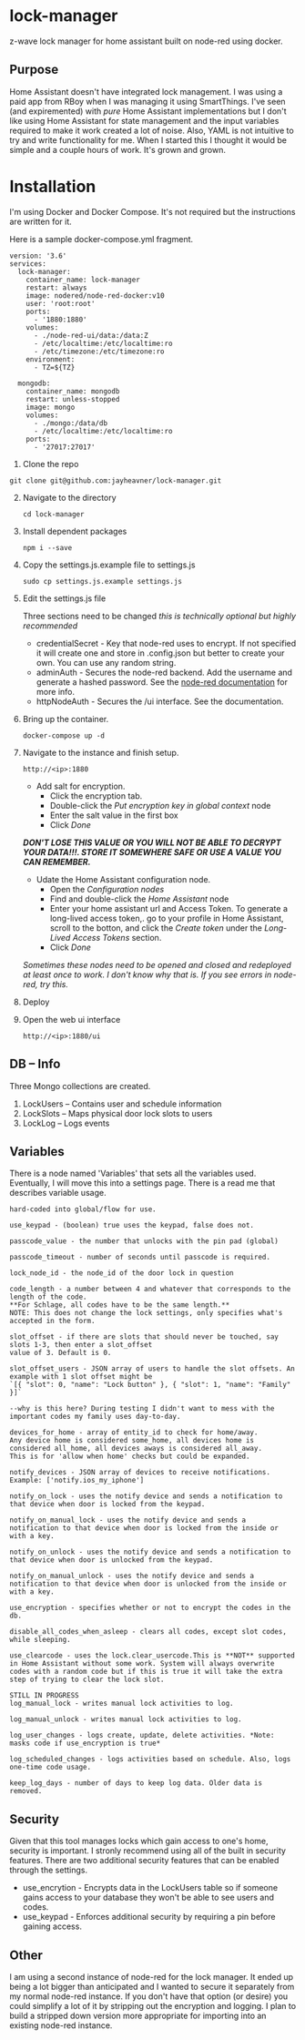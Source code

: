 # lock-manager
z-wave lock manager for home assistant built on node-red using docker.

## Purpose
Home Assistant doesn't have integrated lock management. I was using a paid app from RBoy when I was managing it using SmartThings. I've seen (and expiremented) with *pure* Home Assistant implementations but I don't like using Home Assistant for state management and the input variables required to make it work created a lot of noise. Also, YAML is not intuitive to try and write functionality for me. When I started this I thought it would be simple and a couple hours of work. It's grown and grown.
# Installation
I'm using Docker and Docker Compose. It's not required but the instructions are written for it.

Here is a sample docker-compose.yml fragment. 

```
version: '3.6'
services:
  lock-manager:
    container_name: lock-manager
    restart: always
    image: nodered/node-red-docker:v10
    user: 'root:root'
    ports:
      - '1880:1880'
    volumes:
      - ./node-red-ui/data:/data:Z
      - /etc/localtime:/etc/localtime:ro
      - /etc/timezone:/etc/timezone:ro
    environment:
      - TZ=${TZ}
  
  mongodb:
    container_name: mongodb
    restart: unless-stopped
    image: mongo
    volumes:
      - ./mongo:/data/db
      - /etc/localtime:/etc/localtime:ro
    ports:
      - '27017:27017'
```

1. Clone the repo
```
git clone git@github.com:jayheavner/lock-manager.git
```
2. Navigate to the directory
   ```
   cd lock-manager
   ```

3. Install dependent packages
   ```
   npm i --save

4. Copy the settings.js.example file to settings.js
   ```
   sudo cp settings.js.example settings.js
   ```

5. Edit the settings.js file

   Three sections need to be changed *this is technically optional but highly recommended*
   - credentialSecret - Key that node-red uses to encrypt. If not specified it will create one and store in
   .config.json but better to create your own. You can use any random string.
   - adminAuth - Secures the node-red backend. Add the username and generate a hashed password. See the [node-red documentation](https://nodered.org/docs/user-guide/runtime/securing-node-red) for more info.
   - httpNodeAuth - Secures the /ui interface. See the documentation.
   
6. Bring up the container.
   ```
   docker-compose up -d
   ```
7. Navigate to the instance and finish setup.
   ```
   http://<ip>:1880
   ```
   - Add salt for encryption.
     - Click the encryption tab.
     - Double-click the *Put encryption key in global context* node
     - Enter the salt value in the first box
     - Click *Done*
    
   **_DON'T LOSE THIS VALUE OR YOU WILL NOT BE ABLE TO DECRYPT YOUR DATA!!!. STORE IT SOMEWHERE SAFE OR USE A VALUE YOU CAN REMEMBER._**

   - Udate the Home Assistant configuration node.
     - Open the *Configuration nodes*
     - Find and double-click the *Home Assistant* node
     - Enter your home assistant url and Access Token. To generate a long-lived access token,. go to your profile in Home Assistant, scroll to the botton, and click the *Create token* under the *Long-Lived Access Tokens* section.
     - Click *Done*
     
   *Sometimes these nodes need to be opened and closed and redeployed at least once to work. I don't know why that is. If you see
   errors in node-red, try this.*

8. Deploy

9. Open the web ui interface
   ```
   http://<ip>:1880/ui

## DB – Info
Three Mongo collections are created.
1.	LockUsers – Contains user and schedule information
2.	LockSlots – Maps physical door lock slots to users
3.	LockLog – Logs events

## Variables
There is a node named 'Variables' that sets all the variables used. Eventually, I will move this into a settings page. There is a read me that describes variable usage. 

```This sets all variables that would otherwise be 
hard-coded into global/flow for use.

use_keypad - (boolean) true uses the keypad, false does not.

passcode_value - the number that unlocks with the pin pad (global)

passcode_timeout - number of seconds until passcode is required.

lock_node_id - the node_id of the door lock in question

code_length - a number between 4 and whatever that corresponds to the length of the code.
**For Schlage, all codes have to be the same length.**
NOTE: This does not change the lock settings, only specifies what's accepted in the form.

slot_offset - if there are slots that should never be touched, say slots 1-3, then enter a slot_offset
value of 3. Default is 0.

slot_offset_users - JSON array of users to handle the slot offsets. An example with 1 slot offset might be
`[{ "slot": 0, "name": "Lock button" }, { "slot": 1, "name": "Family" }]`

--why is this here? During testing I didn't want to mess with the important codes my family uses day-to-day.

devices_for_home - array of entity_id to check for home/away. 
Any device home is considered some_home, all devices home is considered all_home, all devices aways is considered all_away.
This is for 'allow when home' checks but could be expanded.

notify_devices - JSON array of devices to receive notifications. Example: ['notify.ios_my_iphone']

notify_on_lock - uses the notify device and sends a notification to that device when door is locked from the keypad.

notify_on_manual_lock - uses the notify device and sends a notification to that device when door is locked from the inside or with a key.

notify_on_unlock - uses the notify device and sends a notification to that device when door is unlocked from the keypad.

notify_on_manual_unlock - uses the notify device and sends a notification to that device when door is unlocked from the inside or with a key.

use_encryption - specifies whether or not to encrypt the codes in the db.

disable_all_codes_when_asleep - clears all codes, except slot codes, while sleeping. 

use_clearcode - uses the lock.clear_usercode.This is **NOT** supported in Home Assistant without some work. System will always overwrite
codes with a random code but if this is true it will take the extra step of trying to clear the lock slot.

STILL IN PROGRESS
log_manual_lock - writes manual lock activities to log.

log_manual_unlock - writes manual lock activities to log.

log_user_changes - logs create, update, delete activities. *Note: masks code if use_encryption is true*

log_scheduled_changes - logs activities based on schedule. Also, logs one-time code usage.

keep_log_days - number of days to keep log data. Older data is removed.
```
## Security
Given that this tool manages locks which gain access to one's home, security is important. I stronly recommend using all of the built in security features. There are two additional security features that can be enabled through the settings.
  - use_encrytion - Encrypts data in the LockUsers table so if someone gains access to your database they won't be able to see users and codes.
  - use_keypad - Enforces additional security by requiring a pin before gaining access.
  
## Other
I am using a second instance of node-red for the lock manager. It ended up being a lot bigger than anticipated and I wanted to secure it separately from my normal node-red instance. If you don't have that option (or desire) you could simplify a lot of it by stripping out the encryption and logging. I plan to build a stripped down version more appropriate for importing into an existing node-red instance.
